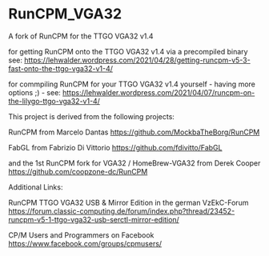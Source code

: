 # RunCPM_VGA32
A fork of RunCPM for the TTGO VGA32 v1.4

for getting RunCPM onto the TTGO VGA32 v1.4 via a precompiled binary see:
https://lehwalder.wordpress.com/2021/04/28/getting-runcpm-v5-3-fast-onto-the-ttgo-vga32-v1-4/

for commpiling RunCPM for your TTGO VGA32 v1.4 yourself - having more options ;) - see:
https://lehwalder.wordpress.com/2021/04/07/runcpm-on-the-lilygo-ttgo-vga32-v1-4/

This project is derived from the following projects:

RunCPM
from Marcelo Dantas
https://github.com/MockbaTheBorg/RunCPM

FabGL
from Fabrizio Di Vittorio
https://github.com/fdivitto/FabGL

and the 1st RunCPM fork for VGA32 / HomeBrew-VGA32 
from Derek Cooper
https://github.com/coopzone-dc/RunCPM


Additional Links:

RunCPM TTGO VGA32 USB & Mirror Edition in the german VzEkC-Forum 
https://forum.classic-computing.de/forum/index.php?thread/23452-runcpm-v5-1-ttgo-vga32-usb-serctl-mirror-edition/

CP/M Users and Programmers on Facebook
https://www.facebook.com/groups/cpmusers/
